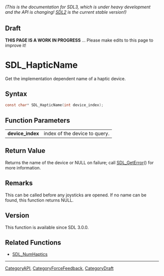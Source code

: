 ###### (This is the documentation for SDL3, which is under heavy development and the API is changing! [SDL2](https://wiki.libsdl.org/SDL2/) is the current stable version!)

## Draft

**THIS PAGE IS A WORK IN PROGRESS** ... Please make edits to this page to improve it!
# SDL_HapticName

Get the implementation dependent name of a haptic device.

## Syntax

```c
const char* SDL_HapticName(int device_index);

```

## Function Parameters

|                      |                               |
| -------------------- | ----------------------------- |
| **device_index**     | index of the device to query. |

## Return Value

Returns the name of the device or NULL on failure; call
[SDL_GetError](SDL_GetError)() for more information.

## Remarks

This can be called before any joysticks are opened. If no name can be
found, this function returns NULL.

## Version

This function is available since SDL 3.0.0.

## Related Functions

* [SDL_NumHaptics](SDL_NumHaptics)

----
[CategoryAPI](CategoryAPI), [CategoryForceFeedback](CategoryForceFeedback), [CategoryDraft](CategoryDraft)


